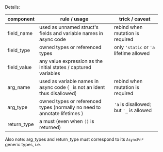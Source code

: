 
Details:

| component   | rule / usage                                                               | trick / caveat                           |
|-------------|----------------------------------------------------------------------------|------------------------------------------|
| field_name  | used as unnamed struct's fields and variable names in async code           | rebind when mutation is required         |
| field_type  | owned types or referenced types                                            | only `'static` or `'a`  lifetime allowed |
| field_value | any value expression as the initial states / captured variables            |                                          |
| arg_name    | used as variable names in async code (`_` is not an ident thus disallowed) | rebind when mutation is required         |
| arg_type    | owned types or referenced types (normally no need to annotate lifetimes )  | `'a` is disallowed; but `'_` is allowed  |
| return_type | a must (even when `()` is returned)                                        |                                          |

Also note: arg_types and return_type must correspond to its `AsyncFn*` generic types, i.e.


